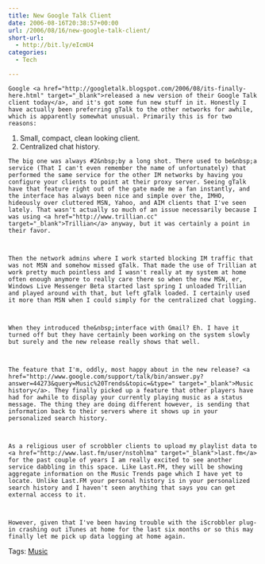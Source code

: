 ```yaml
---
title: New Google Talk Client
date: 2006-08-16T20:38:57+00:00
url: /2006/08/16/new-google-talk-client/
short-url:
  - http://bit.ly/eIcmU4
categories:
  - Tech

---
```

<div class='microid-mailto+http:sha1:4e7e5802416d29ee9dc8ea4eb4aad2b57e1dddcd'>
  
    Google <a href="http://googletalk.blogspot.com/2006/08/its-finally-here.html" target="_blank">released a new version of their Google Talk client today</a>, and it's got some fun new stuff in it. Honestly I have actually been preferring gTalk to the other networks for awhile, which is apparently somewhat unusual. Primarily this is for two reasons:
  
  
  <ol>
    <li>
      Small, compact, clean looking client.
    </li>
    <li>
      Centralized chat history.
    </li>
  </ol>
  
  
    The big one was always #2&nbsp;by a long shot. There used to be&nbsp;a service (That I can't even remember the name of unfortunately) that performed the same service for the other IM networks by having you configure your clients to point at their proxy server. Seeing gTalk have that feature right out of the gate made me a fan instantly, and the interface has always been nice and simple over the, IMHO, hideously over cluttered MSN, Yahoo, and AIM clients that I've seen lately. That wasn't actually so much of an issue necessarily because I was using <a href="http://www.trillian.cc" target="_blank">Trillian</a> anyway, but it was certainly a point in their favor.
  
  
  
    Then the network admins where I work started blocking IM traffic that was not MSN and somehow missed gTalk. That made the use of Trillian at work pretty much pointless and I wasn't really at my system at home often enough anymore to really care there so when the new MSN, er, Windows Live Messenger Beta started last spring I unloaded Trillian and played around with that, but left gTalk loaded. I certainly used it more than MSN when I could simply for the centralized chat logging.
  
  
  
    When they introduced the&nbsp;interface with Gmail? Eh. I have it turned off but they have certainly been working on the system slowly but surely and the new release really shows that well.
  
  
  
    The feature that I'm, oddly, most happy about in the new release? <a href="http://www.google.com/support/talk/bin/answer.py?answer=44273&query=Music%20Trends&topic=&type=" target="_blank">Music history</a>. They finally picked up a feature that other players have had for awhile to display your currently playing music as a status message. The thing they are doing different however, is sending that information back to their servers where it shows up in your personalized search history.
  
  
  
    As a religious user of scrobbler clients to upload my playlist data to <a href="http://www.last.fm/user/nstohlma" target="_blank">last.fm</a> for the past couple of years I am really excited to see another service dabbling in this space. Like Last.FM, they will be showing aggregate information on the Music Trends page which I have yet to locate. Unlike Last.FM your personal history is in your personalized search history and I haven't seen anything that says you can get external access to it.
  
  
  
    However, given that I've been having trouble with the iScrobbler plug-in crashing out iTunes at home for the last six months or so this may finally let me pick up data logging at home again.
  
</div>

<div class="st-post-tags">
  Tags: <a href="http://www.cavort.org/tag/music/" title="Music" rel="tag">Music</a><br />
</div>